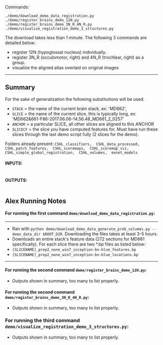 
Commands:
```
./demo/download_demo_data_registration.py
./demo/register_brains_demo_12N.py
./demo/register_brains_demo_3N_R_4N_R.py
./demo/visualize_registration_demo_3_structures.py
```
The download takes less than 1 minute. The following 3 commands are detailed below:
- register 12N (hypoglossal nucleus) individually.
- register 3N_R (occulomotor, right) and 4N_R (trochlear, right) as a group.
- visualize the aligned atlas overlaid on original images

---

## Summary
For the sake of generalization the following substitutions will be used.
- `STACK` = the name of the current brain stack, ex: 'MD662', 
- `SLICE` = the name of the current slice, this is typically long, ex: 'MD662&661-F86-2017.06.06-14.56.48_MD661_2_0257'
- `ANCHOR` = a particular SLICE, all other slices are aligned to this ANCHOR
- `SLICECF` = the slice you have computed features for. Must have run these slices through the last demo script fully (2 slices for the demo).

Folders already present:
`CSHL_classifiers,  CSHL_data_processed,  CSHL_patch_features,  CSHL_scoremaps,  CSHL_scoremap_viz,  CSHL_simple_global_registration,  CSHL_volumes,  mxnet_models`


#### INPUTS:

```

```

#### OUTPUTS:

```

```


## Alex Running Notes

#### For running the first command `demo/download_demo_data_registration.py`:
***
- Ran with `python demo/download_demo_data_generate_prob_volumes.py --demo_data_dir $ROOT_DIR`. Downloading the files takes at least 3-5 hours.
- Downloads an entire stack's feature data (272 sections for MD661 specifically). For each slice there are two *.bp files as listed below:
 - `[SLICENAME]_prep2_none_win7_inception-bn-blue_features.bp`
 - `[SLICENAME]_prep2_none_win7_inception-bn-blue_locations.bp`
***

#### For running the second command `demo/register_brains_demo_12N.py`:
- Outputs shown in summary, too many to list properly.

#### For running the second command `demo/register_brains_demo_3N_R_4N_R.py`:
- Outputs shown in summary, too many to list properly.

### For running the third command `demo/visualize_registration_demo_3_structures.py`:
- Outputs shown in summary, too many to list properly.
